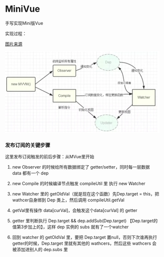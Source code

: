 # MiniVue

手写实现Mini版Vue

实现过程：

[图片来源](https://juejin.cn/post/6844904183938678798)

![](./pic/pic1.png)

### 发布订阅的关键步骤



   这里发布订阅触发的前后步骤：从MVue里开始

1. new Observer 的时候给所有数据绑定了 getter/setter，同时每一层数据 data 都有一个 dep

2. new Compile 的时候编译节点触发 compileUtil 里 执行 new Watcher

3. new Watcher 里的 getOldVal（就是现在这个函数）先Dep.target = this，把wathcer自身绑到 Dep 类上，然后调用 compileUtil.getVal

4. getVal里有操作 data[curVal]，会触发这个data[curVal] 的 getter

5. getter 里判断执行 Dep.target && dep.addSub(Dep.target) 【Dep.target的值第3步加上的】，这样 dep 实例的 subs 就有了一个watcher

6. 回到 watcher 的 getOldVal 里，要把 Dep.target 置null，否则下次谁再执行getter的时候，Dep.target 里就有其他的 wathcers，然后这些 wathcers 会被添加进别人的 dep.subs 里

   